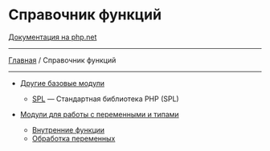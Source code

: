 # Справочник функций

[Документация на php.net](https://www.php.net/manual/ru/funcref.php)

---

[Главная](../README.md) / Справочник функций

---

-   [Другие базовые модули](./funcref/other.md)

    -   [SPL](./funcref/other/spl.md) — Стандартная библиотека PHP (SPL)

-   [Модули для работы с переменными и типами](./funcref/vartype.md)

    -   [Внутренние функции](./funcref/vartype/other.md)
    -   [Обработка переменных](./funcref/vartype/var.md)
